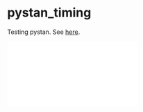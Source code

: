 # pystan_timing
Testing pystan.
See [here](http://discourse.mc-stan.org/t/fit-extract-takes-a-long-time/4159).

![graph](pystan_timings.pdf)
